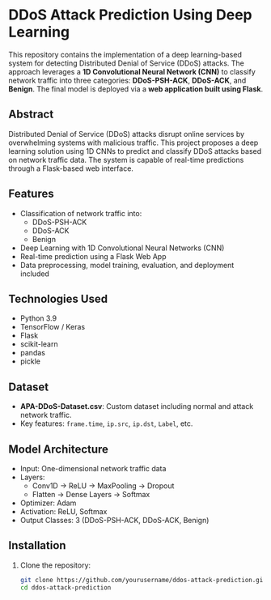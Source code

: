 # DDoS Attack Prediction Using Deep Learning

This repository contains the implementation of a deep learning-based system for detecting Distributed Denial of Service (DDoS) attacks. The approach leverages a **1D Convolutional Neural Network (CNN)** to classify network traffic into three categories: **DDoS-PSH-ACK**, **DDoS-ACK**, and **Benign**. The final model is deployed via a **web application built using Flask**.

## Abstract

Distributed Denial of Service (DDoS) attacks disrupt online services by overwhelming systems with malicious traffic. This project proposes a deep learning solution using 1D CNNs to predict and classify DDoS attacks based on network traffic data. The system is capable of real-time predictions through a Flask-based web interface.

## Features

- Classification of network traffic into:
  - DDoS-PSH-ACK
  - DDoS-ACK
  - Benign
- Deep Learning with 1D Convolutional Neural Networks (CNN)
- Real-time prediction using a Flask Web App
- Data preprocessing, model training, evaluation, and deployment included

## Technologies Used

- Python 3.9
- TensorFlow / Keras
- Flask
- scikit-learn
- pandas
- pickle

## Dataset

- **APA-DDoS-Dataset.csv**: Custom dataset including normal and attack network traffic.
- Key features: `frame.time`, `ip.src`, `ip.dst`, `Label`, etc.

## Model Architecture

- Input: One-dimensional network traffic data
- Layers:
  - Conv1D → ReLU → MaxPooling → Dropout
  - Flatten → Dense Layers → Softmax
- Optimizer: Adam
- Activation: ReLU, Softmax
- Output Classes: 3 (DDoS-PSH-ACK, DDoS-ACK, Benign)

## Installation

1. Clone the repository:
   ```bash
   git clone https://github.com/yourusername/ddos-attack-prediction.git
   cd ddos-attack-prediction
